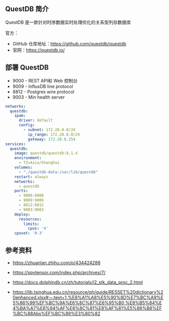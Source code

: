 ## QuestDB 简介

QuestDB 是一款针对时序数据实时处理优化的关系型列存数据库

官方：

- GitHub 仓库地址：<https://github.com/questdb/questdb>
- 官网：<https://questdb.io/>

## 部署 QuestDB

- 9000 - REST API和 Web 控制台
- 9009 - InfluxDB line protocol
- 8812 - Postgres wire protocol
- 9003 - Min health server

```yaml
networks:
  questdb:
    ipam:
      driver: default
      config:
        - subnet: 172.28.8.0/24
          ip_range: 172.28.8.0/24
          gateway: 172.28.8.254
services:
  questdb:
    image: questdb/questdb:8.1.4
    environment:
      - TZ=Asia/Shanghai
    volumes:
      - "./questdb-data:/var/lib/questdb"
    restart: always
    networks:
      - questdb
    ports:
      - 9000:9000
      - 9009:9009
      - 8812:8812
      - 9003:9003
    deploy:
      resources:
        limits:
          cpus: '4'
    cpuset: '0-3'
```

## 参考资料

- <https://zhuanlan.zhihu.com/p/434424288>

- <https://spytensor.com/index.php/archives/7/>

- <https://docs.dolphindb.cn/zh/tutorials/l2_stk_data_proc_2.html>

- <https://lib.tsinghua.edu.cn/resource/qh/guide/RESSET%20dictionary%20enhanced.xlsx#:~:text=1.%E8%A1%A8%E5%90%8D%E7%BC%A9%E5%86%99%EF%BC%9A%E6%8C%87%E6%95%B0,%E8%B5%84%E4%BA%A7%E6%94%AF%E6%8C%81%E8%AF%81%E5%88%B8%EF%BC%88Abs%EF%BC%89%E3%80%82>